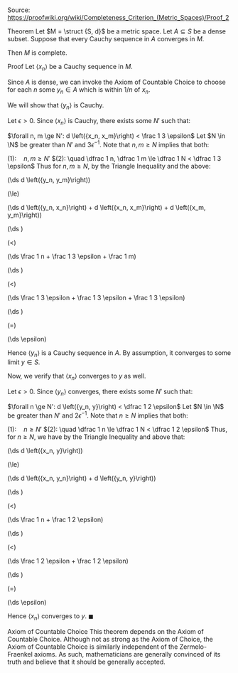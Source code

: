 # 

Source: https://proofwiki.org/wiki/Completeness_Criterion_(Metric_Spaces)/Proof_2

Theorem
Let $M = \struct {S, d}$ be a metric space.
Let $A \subseteq S$ be a dense subset.
Suppose that every Cauchy sequence in $A$ converges in $M$.

Then $M$ is complete.


Proof
Let $\left\langle{x_n}\right\rangle$ be a Cauchy sequence in $M$.

Since $A$ is dense, we can invoke the Axiom of Countable Choice to choose for each $n$ some $y_n \in A$ which is within $1 / n$ of $x_n$.

We will show that $\left\langle{y_n}\right\rangle$ is Cauchy.

Let $\epsilon > 0$.
Since $\left\langle{x_n}\right\rangle$ is Cauchy, there exists some $N'$ such that:

$\forall n, m \ge N': d \left({x_n, x_m}\right) < \frac 1 3 \epsilon$
Let $N \in \N$ be greater than $N'$ and $3 \epsilon^{-1}$.
Note that $n, m \ge N$ implies that both:

$(1): \quad n, m \ge N'$
$(2): \quad \dfrac 1 n, \dfrac 1 m \le \dfrac 1 N < \dfrac 1 3 \epsilon$
Thus for $n, m \ge N$, by the Triangle Inequality and the above:














\(\ds d \left({y_n, y_m}\right)\)

\(\le\)







\(\ds d \left({y_n, x_n}\right) + d \left({x_n, x_m}\right) + d \left({x_m, y_m}\right)\)




















\(\ds \)

\(<\)







\(\ds \frac 1 n + \frac 1 3 \epsilon + \frac 1 m\)




















\(\ds \)

\(<\)







\(\ds \frac 1 3 \epsilon + \frac 1 3 \epsilon + \frac 1 3 \epsilon\)




















\(\ds \)

\(=\)







\(\ds \epsilon\)










Hence $\left\langle{y_n}\right\rangle$ is a Cauchy sequence in $A$.
By assumption, it converges to some limit $y \in S$.

Now, we verify that $\left\langle{x_n}\right\rangle$ converges to $y$ as well.

Let $\epsilon > 0$.
Since $\left\langle{y_n}\right\rangle$ converges, there exists some $N'$ such that:

$\forall n \ge N': d \left({y_n, y}\right) < \dfrac 1 2 \epsilon$
Let $N \in \N$ be greater than $N'$ and $2 \epsilon^{-1}$.
Note that $n \ge N$ implies that both:

$(1): \quad n \ge N'$
$(2): \quad \dfrac 1 n \le \dfrac 1 N < \dfrac 1 2 \epsilon$
Thus, for $n \ge N$, we have by the Triangle Inequality and above that:














\(\ds d \left({x_n, y}\right)\)

\(\le\)







\(\ds d \left({x_n, y_n}\right) + d \left({y_n, y}\right)\)




















\(\ds \)

\(<\)







\(\ds \frac 1 n + \frac 1 2 \epsilon\)




















\(\ds \)

\(<\)







\(\ds \frac 1 2 \epsilon + \frac 1 2 \epsilon\)




















\(\ds \)

\(=\)







\(\ds \epsilon\)









Hence $\left\langle{x_n}\right\rangle$ converges to $y$.
$\blacksquare$


Axiom of Countable Choice
This theorem depends on the Axiom of Countable Choice.
Although not as strong as the Axiom of Choice, the Axiom of Countable Choice is similarly independent of the Zermelo-Fraenkel axioms.
As such, mathematicians are generally convinced of its truth and believe that it should be generally accepted.





